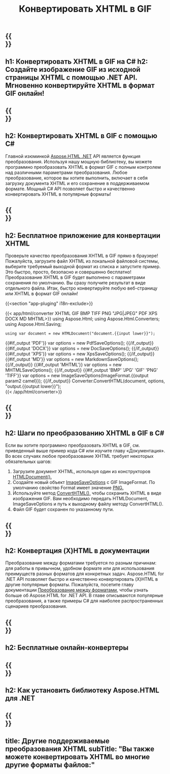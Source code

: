 ﻿---
translation: true
template: /templates/_template-conversion-child.md
title: Конвертировать XHTML в GIF
description: Преобразование XHTML в GIF на C#. Легко используйте API в любом приложении .NET. Попробуйте онлайн-конвертер XHTML в GIF бесплатно!
url: /net/conversion/xhtml-to-gif/
family: html
platformtag: net
feature: conversion
informat: XHTML
outformat: GIF
otherformats: PDF DOCX XPS JPEG PNG TIFF BMP HTML MHTML MD
---

{{<section banner>}}
---
h1: Конвертировать XHTML в GIF на C#
h2: Создайте изображение GIF из исходной страницы XHTML с помощью .NET API. Мгновенно конвертируйте XHTML в формат GIF онлайн!
---

{{<section overview>}}
---
h2: Конвертировать XHTML в GIF с помощью C#
---

Главной изюминкой [Aspose.HTML .NET](https://products.aspose.com/html/net/) API является функция преобразования. Используя нашу мощную библиотеку, вы можете программно преобразовать XHTML в формат GIF с полным контролем над различными параметрами преобразования. Любое преобразование, которое вы хотите выполнить, включает в себя загрузку документа XHTML и его сохранение в поддерживаемом формате. Мощный C# API позволяет быстро и качественно конвертировать XHTML в популярные форматы!

{{<section demos>}}
---
h2: Бесплатное приложение для конвертации XHTML
---

Проверьте качество преобразования XHTML в GIF прямо в браузере! Пожалуйста, загрузите файл XHTML из локальной файловой системы, выберите требуемый выходной формат из списка и запустите пример. Это быстро, просто, безопасно и совершенно бесплатно! Преобразование XHTML в GIF будет выполнено с параметрами сохранения по умолчанию. Вы сразу получите результат в виде отдельного файла. Итак, быстро конвертируйте любую веб-страницу или XHTML в формат GIF онлайн!

{{<section "app-pluging" i18n-exclude>}}

{{< app/html/converter XHTML  GIF BMP TIFF PNG "JPG|JPEG" PDF XPS DOCX MD MHTML>}}
using Aspose.Html;
using Aspose.Html.Converters;
using Aspose.Html.Saving;

    using var document = new HTMLDocument("document.{{input lower}}");
{{#if_output 'PDF'}}
    var options = new PdfSaveOptions();
{{/if_output}}
{{#if_output 'DOCX'}}
    var options = new DocSaveOptions();
{{/if_output}}
{{#if_output 'XPS'}}
    var options = new XpsSaveOptions();
{{/if_output}}
{{#if_output 'MD'}}
    var options = new MarkdownSaveOptions();
{{/if_output}}
{{#if_output 'MHTML'}}
    var options = new MHTMLSaveOptions();
{{/if_output}}
{{#if_output 'BMP' 'JPG' 'GIF' 'PNG' 'TIFF'}}
    var options = new ImageSaveOptions(ImageFormat.{{output param2 camel}});
{{/if_output}}
    Converter.ConvertHTML(document, options, "output.{{output lower}}");   
{{< /app/html/converter>}} 


{{<section steps>}}
---
h2: Шаги по преобразованию XHTML в GIF в C#
---

Если вы хотите программно преобразовать XHTML в GIF, см. приведенный выше пример кода C# или изучите главу «Документация». Во всех случаях любое преобразование XHTML требует некоторых обязательных шагов:
1. Загрузите документ XHTML, используя один из конструкторов [HTMLDocument().](https://reference.aspose.com/html/net/aspose.html/htmldocument/)
1. Создайте новый объект [ImageSaveOptions](https://reference.aspose.com/html/net/aspose.html.saving/imagesaveoptions/) с GIF ImageFormat. По умолчанию свойство Format имеет значение [PNG.](https://reference.aspose.com/html/net/aspose.html.rendering.image/imageformat/)
1. Используйте метод [ConvertHTML(),](https://reference.aspose.com/html/net/aspose.html.converters/converter/converthtml/) чтобы сохранить XHTML в виде изображения GIF. Вам необходимо передать HTMLDocument, ImageSaveOptions и путь к выходному файлу методу ConvertHTML().
1. Файл GIF будет сохранен по указанному пути.

{{<section documentation>}}
---
h2: Конвертация (X)HTML в документации
---

Преобразование между форматами требуется по разным причинам: для работы в привычном, удобном формате или для использования преимуществ разных форматов для конкретных задач. Aspose.HTML for .NET API позволяет быстро и качественно конвертировать (X)HTML в другие популярные форматы. Пожалуйста, посетите главу документации <a href="https://docs.aspose.com/html/net/converting-between-formats/" target="_blank">Преобразование между форматами</a>, чтобы узнать больше об Aspose.HTML for .NET API. В главе описываются популярные преобразования, а также примеры C# для наиболее распространенных сценариев преобразования.

{{<section online-converters>}}
---
h2: Бесплатные онлайн-конвертеры
---

{{<section get-started>}}
---
h2: Как установить библиотеку Aspose.HTML для .NET
---

{{<section other-conversions>}}
---
title: Другие поддерживаемые преобразования XHTML
subTitle: "Вы также можете конвертировать XHTML во многие другие форматы файлов:"
---